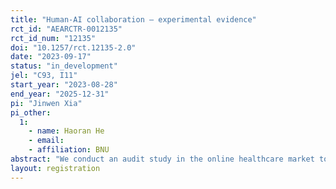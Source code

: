 ```yaml
---
title: "Human-AI collaboration – experimental evidence"
rct_id: "AEARCTR-0012135"
rct_id_num: "12135"
doi: "10.1257/rct.12135-2.0"
date: "2023-09-17"
status: "in_development"
jel: "C93, I11"
start_year: "2023-08-28"
end_year: "2025-12-31"
pi: "Jinwen Xia"
pi_other:
  1:
    - name: Haoran He
    - email: 
    - affiliation: BNU
abstract: "We conduct an audit study in the online healthcare market to analyze the effect of information with various characteristics on physicians’ behavior and the quality of their healthcare."
layout: registration
---
```


